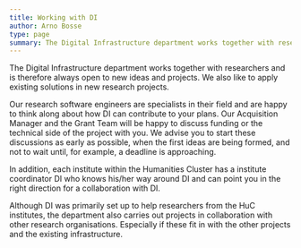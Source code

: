 ```yaml
---
title: Working with DI
author: Arno Bosse
type: page
summary: The Digital Infrastructure department works together with researchers and is therefore always open to new ideas and projects. We also like to apply existing solutions in new research projects.
---
```

The Digital Infrastructure department works together with researchers and is therefore always open to new ideas and projects. We also like to apply existing solutions in new research projects.

Our research software engineers are specialists in their field and are happy to think along about how DI can contribute to your plans. Our Acquisition Manager and the Grant Team will be happy to discuss funding or the technical side of the project with you. We advise you to start these discussions as early as possible, when the first ideas are being formed, and not to wait until, for example, a deadline is approaching.

In addition, each institute within the Humanities Cluster has a institute coordinator DI who knows his/her way around DI and can point you in the right direction for a collaboration with DI.

Although DI was primarily set up to help researchers from the HuC institutes, the department also carries out projects in collaboration with other research organisations. Especially if these fit in with the other projects and the existing infrastructure.

